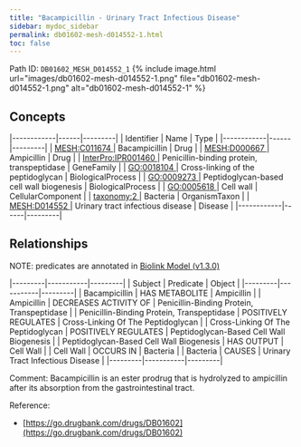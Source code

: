 ```yaml
---
title: "Bacampicillin - Urinary Tract Infectious Disease"
sidebar: mydoc_sidebar
permalink: db01602-mesh-d014552-1.html
toc: false 
---
```



Path ID: `DB01602_MESH_D014552_1`
{% include image.html url="images/db01602-mesh-d014552-1.png" file="db01602-mesh-d014552-1.png" alt="db01602-mesh-d014552-1" %}

## Concepts

|------------|------|---------|
| Identifier | Name | Type    |
|------------|------|---------|
| <a href="https://identifiers.org/MESH:C011674">MESH:C011674 </a> | Bacampicillin | Drug |
| <a href="https://identifiers.org/MESH:D000667">MESH:D000667 </a> | Ampicillin | Drug |
| <a href="https://identifiers.org/InterPro:IPR001460">InterPro:IPR001460 </a> | Penicillin-binding protein, transpeptidase | GeneFamily |
| <a href="https://identifiers.org/GO:0018104">GO:0018104 </a> | Cross-linking of the peptidoglycan | BiologicalProcess |
| <a href="https://identifiers.org/GO:0009273">GO:0009273 </a> | Peptidoglycan-based cell wall biogenesis | BiologicalProcess |
| <a href="https://identifiers.org/GO:0005618">GO:0005618 </a> | Cell wall | CellularComponent |
| <a href="https://identifiers.org/taxonomy:2">taxonomy:2 </a> | Bacteria | OrganismTaxon |
| <a href="https://identifiers.org/MESH:D014552">MESH:D014552 </a> | Urinary tract infectious disease | Disease |
|------------|------|---------|

## Relationships


NOTE: predicates are annotated in <a href="https://github.com/biolink/biolink-model/releases/tag/v1.3.0">Biolink Model (v1.3.0)</a>

|---------|-----------|---------|
| Subject | Predicate | Object  |
|---------|-----------|---------|
| Bacampicillin | HAS METABOLITE | Ampicillin |
| Ampicillin | DECREASES ACTIVITY OF | Penicillin-Binding Protein, Transpeptidase |
| Penicillin-Binding Protein, Transpeptidase | POSITIVELY REGULATES | Cross-Linking Of The Peptidoglycan |
| Cross-Linking Of The Peptidoglycan | POSITIVELY REGULATES | Peptidoglycan-Based Cell Wall Biogenesis |
| Peptidoglycan-Based Cell Wall Biogenesis | HAS OUTPUT | Cell Wall |
| Cell Wall | OCCURS IN | Bacteria |
| Bacteria | CAUSES | Urinary Tract Infectious Disease |
|---------|-----------|---------|

Comment: Bacampicillin is an ester prodrug that is hydrolyzed to ampicillin after its absorption from the gastrointestinal tract.

Reference: 
  - [https://go.drugbank.com/drugs/DB01602](https://go.drugbank.com/drugs/DB01602)
